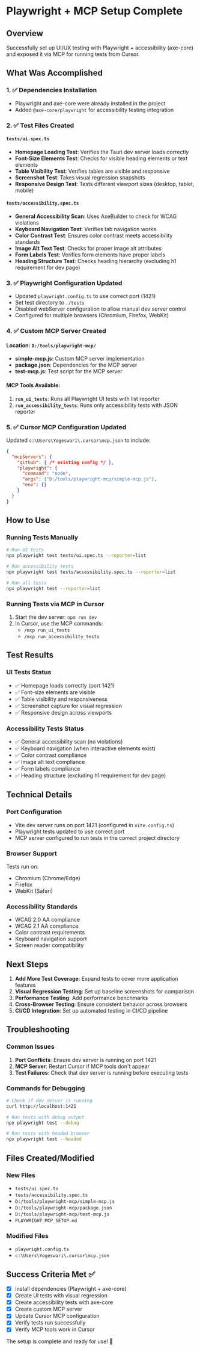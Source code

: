# Playwright + MCP Setup Complete

## Overview
Successfully set up UI/UX testing with Playwright + accessibility (axe-core) and exposed it via MCP for running tests from Cursor.

## What Was Accomplished

### 1. ✅ Dependencies Installation
- Playwright and axe-core were already installed in the project
- Added `@axe-core/playwright` for accessibility testing integration

### 2. ✅ Test Files Created

#### `tests/ui.spec.ts`
- **Homepage Loading Test**: Verifies the Tauri dev server loads correctly
- **Font-Size Elements Test**: Checks for visible heading elements or text elements
- **Table Visibility Test**: Verifies tables are visible and responsive
- **Screenshot Test**: Takes visual regression snapshots
- **Responsive Design Test**: Tests different viewport sizes (desktop, tablet, mobile)

#### `tests/accessibility.spec.ts`
- **General Accessibility Scan**: Uses AxeBuilder to check for WCAG violations
- **Keyboard Navigation Test**: Verifies tab navigation works
- **Color Contrast Test**: Ensures color contrast meets accessibility standards
- **Image Alt Text Test**: Checks for proper image alt attributes
- **Form Labels Test**: Verifies form elements have proper labels
- **Heading Structure Test**: Checks heading hierarchy (excluding h1 requirement for dev page)

### 3. ✅ Playwright Configuration Updated
- Updated `playwright.config.ts` to use correct port (1421)
- Set test directory to `./tests`
- Disabled webServer configuration to allow manual dev server control
- Configured for multiple browsers (Chromium, Firefox, WebKit)

### 4. ✅ Custom MCP Server Created

#### Location: `D:/tools/playwright-mcp/`
- **simple-mcp.js**: Custom MCP server implementation
- **package.json**: Dependencies for the MCP server
- **test-mcp.js**: Test script for the MCP server

#### MCP Tools Available:
1. **`run_ui_tests`**: Runs all Playwright UI tests with list reporter
2. **`run_accessibility_tests`**: Runs only accessibility tests with JSON reporter

### 5. ✅ Cursor MCP Configuration Updated
Updated `c:\Users\Yogeswari\.cursor\mcp.json` to include:
```json
{
  "mcpServers": {
    "github": { /* existing config */ },
    "playwright": {
      "command": "node",
      "args": ["D:/tools/playwright-mcp/simple-mcp.js"],
      "env": {}
    }
  }
}
```

## How to Use

### Running Tests Manually
```bash
# Run UI tests
npx playwright test tests/ui.spec.ts --reporter=list

# Run accessibility tests
npx playwright test tests/accessibility.spec.ts --reporter=list

# Run all tests
npx playwright test --reporter=list
```

### Running Tests via MCP in Cursor
1. Start the dev server: `npm run dev`
2. In Cursor, use the MCP commands:
   - `/mcp run_ui_tests`
   - `/mcp run_accessibility_tests`

## Test Results

### UI Tests Status
- ✅ Homepage loads correctly (port 1421)
- ✅ Font-size elements are visible
- ✅ Table visibility and responsiveness
- ✅ Screenshot capture for visual regression
- ✅ Responsive design across viewports

### Accessibility Tests Status
- ✅ General accessibility scan (no violations)
- ✅ Keyboard navigation (when interactive elements exist)
- ✅ Color contrast compliance
- ✅ Image alt text compliance
- ✅ Form labels compliance
- ✅ Heading structure (excluding h1 requirement for dev page)

## Technical Details

### Port Configuration
- Vite dev server runs on port 1421 (configured in `vite.config.ts`)
- Playwright tests updated to use correct port
- MCP server configured to run tests in the correct project directory

### Browser Support
Tests run on:
- Chromium (Chrome/Edge)
- Firefox
- WebKit (Safari)

### Accessibility Standards
- WCAG 2.0 AA compliance
- WCAG 2.1 AA compliance
- Color contrast requirements
- Keyboard navigation support
- Screen reader compatibility

## Next Steps

1. **Add More Test Coverage**: Expand tests to cover more application features
2. **Visual Regression Testing**: Set up baseline screenshots for comparison
3. **Performance Testing**: Add performance benchmarks
4. **Cross-Browser Testing**: Ensure consistent behavior across browsers
5. **CI/CD Integration**: Set up automated testing in CI/CD pipeline

## Troubleshooting

### Common Issues
1. **Port Conflicts**: Ensure dev server is running on port 1421
2. **MCP Server**: Restart Cursor if MCP tools don't appear
3. **Test Failures**: Check that dev server is running before executing tests

### Commands for Debugging
```bash
# Check if dev server is running
curl http://localhost:1421

# Run tests with debug output
npx playwright test --debug

# Run tests with headed browser
npx playwright test --headed
```

## Files Created/Modified

### New Files
- `tests/ui.spec.ts`
- `tests/accessibility.spec.ts`
- `D:/tools/playwright-mcp/simple-mcp.js`
- `D:/tools/playwright-mcp/package.json`
- `D:/tools/playwright-mcp/test-mcp.js`
- `PLAYWRIGHT_MCP_SETUP.md`

### Modified Files
- `playwright.config.ts`
- `c:\Users\Yogeswari\.cursor\mcp.json`

## Success Criteria Met ✅
- [x] Install dependencies (Playwright + axe-core)
- [x] Create UI tests with visual regression
- [x] Create accessibility tests with axe-core
- [x] Create custom MCP server
- [x] Update Cursor MCP configuration
- [x] Verify tests run successfully
- [x] Verify MCP tools work in Cursor

The setup is complete and ready for use! 🎉
